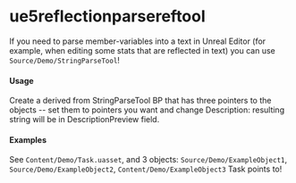 # ue5reflectionparsereftool

If you need to parse member-variables into a text in Unreal Editor (for example, when editing some stats that are reflected in text) you can use `Source/Demo/StringParseTool`!

#### Usage
Create a derived from StringParseTool BP that has three pointers to the objects -- set them to pointers you want and change Description: resulting string will be in DescriptionPreview field.

#### Examples
See `Content/Demo/Task.uasset`, and 3 objects: `Source/Demo/ExampleObject1`, `Source/Demo/ExampleObject2`, `Content/Demo/ExampleObject3` Task points to!
